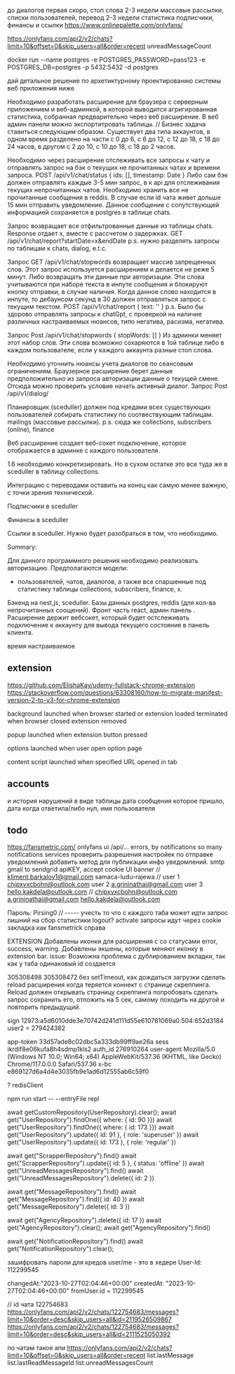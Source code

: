 до диалогов первая
скоро, стоп слова
2-3 недели
массовые рассылки,
списки пользователей, перевод
2-3 недели
статистика
подписчики, финансы и ссылки
https://www.onlinepalette.com/onlyfans/

https://onlyfans.com/api2/v2/chats?limit=10&offset=0&skip_users=all&order=recent
unreadMessageCount

docker run --name postgres -e POSTGRES_PASSWORD=pass123 -e POSTGRES_DB=postgres -p 5432:5432 -d postgres







дай детальное решение по архетиктурному проектированию системы веб приложения ниже

Необходимо разработать расширение для браузера с серверным приложением и веб-админкой, в которой выводится агригированная статистика, собранная предварительно через веб расширение. В веб админ панели можно экспортитровать таблицы.
//
Бизнес задача ставиться следующим образом.  Существует два типа аккаунтов, в одном время разделено на части с 0 до 6, с 6 до 12, с 12 до 18, с 18 до 24 часов, в другом с 2 до 10, с 10 до 18, с 18 до 2 часов.

Необходимо через расширение отслеживать все запросы к чату и отправлять запрос на бэк о текущих не прочитанных чатах и времени запроса.
POST /api/v1/chat/status { ids: [], timestamp: Date }
Либо сам бэк должен отправлять каждые 3-5 мин запрос, в к api для отслеживания текущих непрочитанных чатов. Необходимо хранить все не прочитанные сообщения в reddis.
В случае если id чата живет дольше 15 мин отправить уведомление. Данное сообщение c cопутствующей информацией сохраняется в postgres в таблице chats.

Запрос возвращает все отфильтрованные данные из таблицы chats. Response отдает x, вместе с рассчетом о задержках.
GET /api/v1/chat/report?startDate=x&endDate
p.s. нужно разделять запросы по таблицам к chats, dialog, e.t.c.

Запрос
GET /api/v1/chat/stopwords
возвращает массив запрещенных слов. Этот запрос используется расширением и делается не реже 5 минут. Либо возвращать эти данные при авторизации. Эти слова учитываются при наборе текста в инпуте сообщения и блокируют кнопку отправки, в случае наличия. Когда данное слово находится в инпуте, то дебаунсом секунд в 30 должен отправляться запрос с текущим текстом.
POST /api/v1/chat/report { text: '' }
p.s.
Было бы здорово отправлять запросы к chatGpt, с проверкой на наличие различных настраиваемых нюансов, типо негатива, расизма, негатива.

Запрос
Post /api/v1/chat/stopwords { stopWords: [] } Из админки меняет этот набор слов. Эти слова возможно сохаряются в 1ой таблице либо в каждом пользователе, если у каждого аккаунта разные стоп слова.

Необходимо уточнить нюансы учета диалогов по сеансовым ограничениям.
Браузерное расширение берет данные предположительно из запроса авторизации данные о текущей смене. Отсюда можно проверить условие начать активный диалог. Запрос
Post /api/v1/dialog/

Планировщик (sceduller) должен под кредами всех существующих пользователей собирать статистику по соотвествующим таблицам.
mailings (массовые рассылки).
p.s.
сюда же collections, subscribers (online), finance

Веб расширение создает веб-сокет подключение, которое отображается в админке c каждого пользователя.

1.6 необходимо конкретизировать. Но в сухом остатке это все туда же в sceduller в таблицу collections.

Интеграцию с переводами оставить на конец как самую менее важную, с точки зрения технической.

Подписчики в sceduller

Финансы в sceduller

Ссылки в sceduller. Нужно будет разобраться в том, что необходимо.


Summary:

Для данного программного решения необходимо реализовать авторизацию.
Предполагаются модели:
- пользователей, чатов, диалогов, а также все спаршенные под статистику таблицы collections, subscribers, finance, x.

Бэкенд на nest,js, sceduller. Базы данных postgres, reddis (для кол-ва непрочитанных соощений). Фронт часть react, админ панель . Расширение держит вебсокет, который будет остслеживать подключение к аккаунту для вывода текущего состояния в панель клиента.

время настраиваемое






## extension

https://github.com/ElishaKay/udemy-fullstack-chrome-extension
https://stackoverflow.com/questions/63308160/how-to-migrate-manifest-version-2-to-v3-for-chrome-extension

background
launched when browser started or extension loaded
terminated when browser closed extension removed

popup
launched when extension button pressed

options
launched when user open option page

content script
launched when specified URL opened in tab


## accounts

и история нарушений в виде таблицы
дата сообщения которое пришло, дата когда ответила/либо нул, имя пользователя


## todo

https://fansmetric.com/
onlyfans ui
/api/...
errors, by notifications
so many notifications services
проверить разрешения настройек по отправке уведомлений
добавить метод для публикации инфо уведомлений.
smtp gmail to sendgrid
apiKEY,
accept cookie UI banner
//
kliment.barkalov1@gmail.com
samaca-ludu-rajewa
//
user 1 chipxvxcbohn@outlook.com
user 2 a.grininathai@gmail.com
user 3 hello.kakdela@outlook.com
//
chipxvxcbohn@outlook.com
a.grininathai@gmail.com
hello.kakdela@outlook.com

Пароль:
Pirsing0
// -----
учесть то что с каждого таба может идти запрос лишний на сбор статистики
logout?
activate
запросы идут через cookie
закладка как fansmetrick справа


EXTENSION
Добавлены иконки для расширения с со статусами error, success, warning. Добавлены экшены, которые меняют иконку в extension bar.
issue: Возможна проблема с дублированием вкладки, так как у таба одинаковый id создается

305308498
305308472
без setTimeout, как дождаться загрузки
сделать reload расширения когда теряется коннект с странице скреппинга. Reload должен открывать страницу скреппинга
попробовать сделать запрос сохранить его, отложить на 5 сек, самому походить на другой и повторить предыдущий.

sign 12973:a5d6010dde3e70742d241d111d55e610781069a0:504:652d3184
user2 = 279424382


app-token 33d57ade8c02dbc5a333db99ff9ae26a
sess ikrdif8e06kufa8h4sdmp1kls2
auth_id 276910264
user-agent Mozilla/5.0 (Windows NT 10.0; Win64; x64) AppleWebKit/537.36 (KHTML, like Gecko) Chrome/117.0.0.0 Safari/537.36
x-bc e869127d6a4d4e3035fb9e1ad6d12555ab6c59f0


?
redisClient

npm run start -- --entryFile repl

await getCustomRepository(UserRepository).clear();
await get("UserRepository").findOne({ where: { id: 90 }})
await get("UserRepository").findOne({ where: { id: 173 }})
await get("UserRepository").update({ id:  91 }, { role: 'superuser' })
await get("UserRepository").update({ id:  173 }, { role: 'regular' })

await get("ScrapperRepository").find()
await get("ScrapperRepository").update({ id: 5 }, { status: 'offline' })
await get("UnreadMessagesRepository").find()
await get("UnreadMessagesRepository").delete({ id: 2 })

await get("MessageRepository").find()
await get("MessageRepository").find({ id: 40  })
await get("MessageRepository").delete({ id: 3 })

await get("AgencyRepository").delete({ id: 17 })
await get("AgencyRepository").clear();
await get("AgencyRepository").find()

await get("NotificationRepository").find()
await get("NotificationRepository").clear();

зашифровать пароли для кредов
user/me - это в хедере User-Id:
112299545


changedAt:"2023-10-27T02:04:46+00:00"
createdAt: "2023-10-27T02:04:46+00:00"
fromUser.id = 112299545


// id чата 122754683
https://onlyfans.com/api2/v2/chats/122754683/messages?limit=10&order=desc&skip_users=all&id=2119526509867
https://onlyfans.com/api2/v2/chats/122754683/messages?limit=10&order=desc&skip_users=all&id=2111525050392

по чатам такое апи
https://onlyfans.com/api2/v2/chats?limit=10&offset=0&skip_users=all&order=recent
list.lastMessage
list.lastReadMessageId
list.unreadMessagesCount